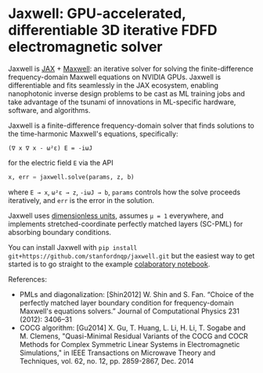 # Jaxwell: GPU-accelerated, differentiable 3D iterative FDFD electromagnetic solver

Jaxwell is [JAX](https://github.com/google/jax) +
[Maxwell](https://github.com/stanfordnqp/maxwell-b):
an iterative solver for solving the finite-difference frequency-domain
Maxwell equations on NVIDIA GPUs.
Jaxwell is differentiable and fits seamlessly in the JAX ecosystem,
enabling nanophotonic inverse design problems to be cast as ML training jobs
and take advantage of the tsunami of innovations
in ML-specific hardware, software, and algorithms.

Jaxwell is a finite-difference frequency-domain solver
that finds solutions to the time-harmonic Maxwell's equations, specifically:

```
(∇ x ∇ x - ω²ε) E = -iωJ
```

for the electric field `E` via the API

```python
x, err = jaxwell.solve(params, z, b)
```

where `E → x`, `ω²ε → z`, `-iωJ → b`, 
`params` controls how the solve proceeds iteratively, and
`err` is the error in the solution.

Jaxwell uses
[dimensionless units](https://meep.readthedocs.io/en/latest/Introduction/#units-in-meep),
assumes `μ = 1` everywhere,
and implements stretched-coordinate perfectly matched layers (SC-PML)
for absorbing boundary conditions.

You can install Jaxwell with `pip install git+https://github.com/stanfordnqp/jaxwell.git` 
but the easiest way to get started is to go straight to the example 
[colaboratory notebook](https://colab.research.google.com/gist/JesseLu/1e030fd8ca3fcbca7148cef315bc2ba7/differentiable-jaxwell.ipynb).

References:

- PMLs and diagonalization: [Shin2012] W. Shin and S. Fan. “Choice of the perfectly matched layer boundary condition for frequency-domain Maxwell's equations solvers.” Journal of Computational Physics 231 (2012): 3406–31
- COCG algorithm: [Gu2014] X. Gu, T. Huang, L. Li, H. Li, T. Sogabe and M. Clemens, "Quasi-Minimal Residual Variants of the COCG and COCR Methods for Complex Symmetric Linear Systems in Electromagnetic Simulations," in IEEE Transactions on Microwave Theory and Techniques, vol. 62, no. 12, pp. 2859-2867, Dec. 2014


